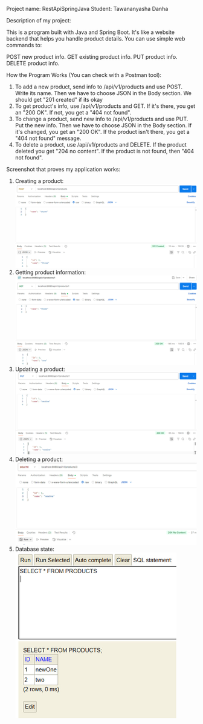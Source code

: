 Project name: RestApiSpringJava
Student: Tawananyasha Danha

Description of my project:

This is a program built with Java and Spring Boot. It's like a website backend that helps you handle product details. You can use simple web commands to:

POST new product info.
GET existing product info.
PUT product info.
DELETE product info.

How the Program Works (You can check with a Postman tool):

1. To add a new product, send info to /api/v1/products and use POST. Write its name. Then we have to choose JSON in the Body section. We should get "201 created" if its okay
2. To get product's info, use /api/v1/products and GET. If it's there, you get an "200 OK". If not, you get a "404 not found".
3. To change a product, send new info to /api/v1/products and use PUT. Put the new info. Then we have to choose JSON in the Body section. If it's changed, you get an "200 OK". If the product isn't there, you get a "404 not found" message.
4. To delete a product, use /api/v1/products and DELETE. If the product deleted you get "204 no content". If the product is not found, then "404 not found".

Screenshot that proves my application works:

1. Creating a product: ![Creating a product](images/post.jpg)
2. Getting product information: ![Retrieving product information](images/get.jpg)
3. Updating a product: ![Updating a product](images/put.jpg)
4. Deleting a product: ![Deleting a product](images/delete.jpg)
5. Database state: ![Database state](images/database.jpg)
